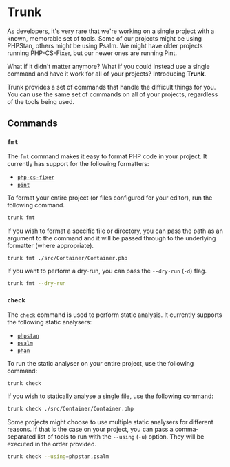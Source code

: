 # Trunk

As developers, it's very rare that we're working on a single project with a known, memorable set of tools. Some of our projects might be using PHPStan, others might be using Psalm. We might have older projects running PHP-CS-Fixer, but our newer ones are running Pint.

What if it didn't matter anymore? What if you could instead use a single command and have it work for all of your projects? Introducing **Trunk**.

Trunk provides a set of commands that handle the difficult things for you. You can use the same set of commands on all of your projects, regardless of the tools being used.

## Commands

### `fmt`

The `fmt` command makes it easy to format PHP code in your project. It currently has support for the following formatters:
* [`php-cs-fixer`](https://github.com/PHP-CS-Fixer/PHP-CS-Fixer)
* [`pint`](https://laravel.com/docs/11.x/pint)

To format your entire project (or files configured for your editor), run the following command.

```sh
trunk fmt
```

If you wish to format a specific file or directory, you can pass the path as an argument to the command and it will be passed through to the underlying formatter (where appropriate).

```sh
trunk fmt ./src/Container/Container.php
```

If you want to perform a dry-run, you can pass the `--dry-run` (`-d`) flag.

```sh
trunk fmt --dry-run
```

### `check`

The `check` command is used to perform static analysis. It currently supports the following static analysers:
* [`phpstan`](https://phpstan.org/)
* [`psalm`](https://psalm.dev/)
* [`phan`](https://github.com/phan/phan)

To run the static analyser on your entire project, use the following command:

```sh
trunk check
```

If you wish to statically analyse a single file, use the following command:

```sh
trunk check ./src/Container/Container.php
```

Some projects might choose to use multiple static analysers for different reasons. If that is the case on your project, you can pass a comma-separated list of tools to run with the `--using` (`-u`) option. They will be executed in the order provided.

```sh
trunk check --using=phpstan,psalm
```
